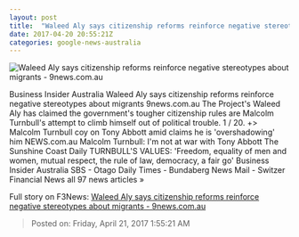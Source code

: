 ```yaml
---
layout: post
title:  "Waleed Aly says citizenship reforms reinforce negative stereotypes about migrants - 9news.com.au"
date: 2017-04-20 20:55:21Z
categories: google-news-australia
---
```


![Waleed Aly says citizenship reforms reinforce negative stereotypes about migrants - 9news.com.au](http://9network-vod-progressive.akamaized.net/media2/664969388001/2017/04/664969388001_5405266713001_5405230115001-vs.jpg)

Business Insider Australia Waleed Aly says citizenship reforms reinforce negative stereotypes about migrants 9news.com.au The Project's Waleed Aly has claimed the government's tougher citizenship rules are Malcolm Turnbull's attempt to climb himself out of political trouble. 1 / 20. +> Malcolm Turnbull coy on Tony Abbott amid claims he is 'overshadowing' him NEWS.com.au Malcolm Turnbull: I'm not at war with Tony Abbott The Sunshine Coast Daily TURNBULL'S VALUES: 'Freedom, equality of men and women, mutual respect, the rule of law, democracy, a fair go' Business Insider Australia SBS - Otago Daily Times - Bundaberg News Mail - Switzer Financial News all 97 news articles »


Full story on F3News: [Waleed Aly says citizenship reforms reinforce negative stereotypes about migrants - 9news.com.au](http://www.f3nws.com/n/4nzyCH)

> Posted on: Friday, April 21, 2017 1:55:21 AM
